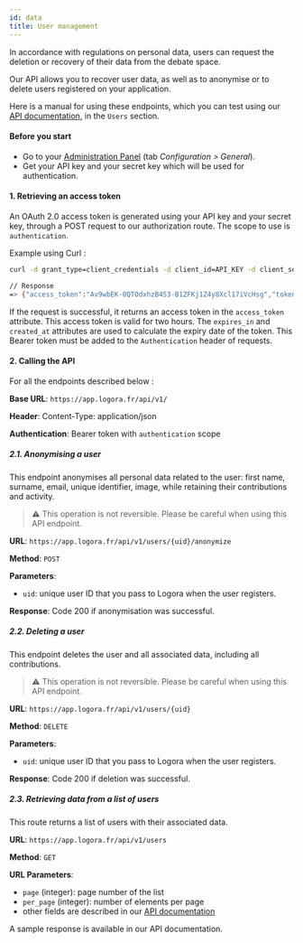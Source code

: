 ```yaml
---
id: data
title: User management
---
```


In accordance with regulations on personal data, users can request the deletion or recovery of their data from the debate space.

Our API allows you to recover user data, as well as to anonymise or to delete users registered on your application. 

Here is a manual for using these endpoints, which you can test using our [API documentation](https://app.logora.fr/docs), in the `Users` section.

#### Before you start

- Go to your [Administration Panel](https://admin.logora.fr) (tab *Configuration > General*).
- Get your API key and your secret key which will be used for authentication.

#### 1. Retrieving an access token

An OAuth 2.0 access token is generated using your API key and your secret key, through a POST request to our authorization route. The scope to use is `authentication`.

Example using Curl :
```bash
curl -d grant_type=client_credentials -d client_id=API_KEY -d client_secret=API_SECRET -d scope=authentication https://app.logora.fr/oauth/token

// Response  
=> {"access_token":"Av9wbEK-0QTOdxhzB4S3-B1ZFKj1Z4y8Xcl17iVcHsg","token_type":"Bearer","expires_in":7200,"created_at":1579688184}
```

If the request is successful, it returns an access token in the `access_token` attribute. This access token is valid for two hours. The `expires_in` and `created_at` attributes are used to calculate the expiry date of the token.
This Bearer token must be added to the `Authentication` header of requests.

#### 2. Calling the API

For all the endpoints described below :

**Base URL**: `https://app.logora.fr/api/v1/`

**Header**: Content-Type: application/json

**Authentication**: Bearer token with `authentication` scope

##### 2.1. Anonymising a user

This endpoint anonymises all personal data related to the user: first name, surname, email, unique identifier, image, while retaining their contributions and activity.
> :warning: This operation is not reversible. Please be careful when using this API endpoint.

**URL**: `https://app.logora.fr/api/v1/users/{uid}/anonymize`

**Method**: `POST`

**Parameters**:
- `uid`: unique user ID that you pass to Logora when the user registers.

**Response**: Code 200 if anonymisation was successful.


##### 2.2. Deleting a user

This endpoint deletes the user and all associated data, including all contributions.
> :warning: This operation is not reversible. Please be careful when using this API endpoint.

**URL**: `https://app.logora.fr/api/v1/users/{uid}`

**Method**: `DELETE`

**Parameters**:
- `uid`: unique user ID that you pass to Logora when the user registers.

**Response**: Code 200 if deletion was successful.


##### 2.3. Retrieving data from a list of users

This route returns a list of users with their associated data.

**URL**: `https://app.logora.fr/api/v1/users`

**Method**: `GET`

**URL Parameters**:
- `page` (integer): page number of the list
- `per_page` (integer): number of elements per page
- other fields are described in our [API documentation](https://app.logora.fr/docs)

A sample response is available in our API documentation.

